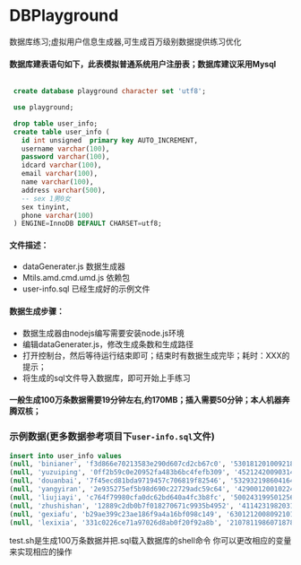 # DBPlayground
数据库练习;虚拟用户信息生成器,可生成百万级别数据提供练习优化

#### 数据库建表语句如下，此表模拟普通系统用户注册表；数据库建议采用Mysql

```sql

 create database playground character set 'utf8'; 

 use playground;

 drop table user_info;
 create table user_info (
   id int unsigned  primary key AUTO_INCREMENT,
   username varchar(100),
   password varchar(100),
   idcard varchar(100),
   email varchar(100),
   name varchar(100),
   address varchar(500),
   -- sex 1男0女
   sex tinyint,
   phone varchar(100)
 ) ENGINE=InnoDB DEFAULT CHARSET=utf8;
```


#### 文件描述：
- dataGenerater.js 数据生成器
- Mtils.amd.cmd.umd.js 依赖包
- user-info.sql 已经生成好的示例文件

#### 数据生成步骤：
- 数据生成器由nodejs编写需要安装node.js环境
- 编辑dataGenerater.js，修改生成条数和生成路径
- 打开控制台，然后等待运行结束即可；结束时有数据生成完毕；耗时：XXX的提示；
- 将生成的sql文件导入数据库，即可开始上手练习


#### 一般生成100万条数据需要19分钟左右,约170MB；插入需要50分钟；本人机器奔腾双核；


### 示例数据(更多数据参考项目下`user-info.sql`文件)
```sql
insert into user_info values
(null, 'binianer', 'f3d866e70213583e290d607cd2cb67c0', '530181201009218304', 'binianer_bgi@live.com', '毕念儿', '云南省西双版纳傣族自治州勐腊县', '0', '13771701654'),
(null, 'yuzuiping', '0ff2b59c0e20952fa483b6bc4fefb309', '452124200903145808', 'yuzuiping_cywfv@0355.net', '余醉萍', '四川省攀枝花市东区', '0', '13392232896'),
(null, 'douanbai', '7f45ecd81bda9719457c706819f82546', '532932198604164527', 'douanbai_cwzen@msn.com', '窦安白', '福建省漳州市东山县', '0', '13532845493'),
(null, 'yangyiran', '2e935275ef5b98d690c22729adc59c64', '429001200102248998', 'yangyiran_wg@163.net', '杨益冉', '山东省济南市平阴县', '1', '18954603561'),
(null, 'liujiayi', 'c764f79980cfa0dc62bd640a4fc3b8fc', '500243199501256638', 'liujiayi_mb@163.com', '柳嘉怡', '河北省保定市雄县', '1', '17197352519'),
(null, 'zhushishan', '12889c2db0b7f018270671c9935b4952', '41142319820315406X', 'zhushishan_l@3721.net', '朱诗珊', '湖南省益阳市资阳区', '0', '18943645822'),
(null, 'gexiafu', 'b29ae399c23ae186f9a4a16bf098c149', '630121200809210143', 'gexiafu_yjp@aol.com', '葛夏芙', '山西省临汾地区蒲县', '0', '13399657330'),
(null, 'lexixia', '331c0226ce71a97026d8ab0f20f92a8b', '210781198607187804', 'lexixia_zdf@yeah.com', '乐惜夏', '甘肃省甘南藏族自治州碌曲县', '0', '13370306616'),
```

test.sh是生成100万条数据并把.sql载入数据库的shell命令
你可以更改相应的变量来实现相应的操作
